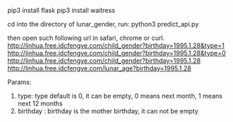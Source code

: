 pip3 install flask
pip3 install waitress

cd into the directory of lunar_gender, run:
python3 predict_api.py

then open such following url in safari, chrome or curl.
http://linhua.free.idcfengye.com/child_gender?birthday=1995.1.28&type=1
http://linhua.free.idcfengye.com/child_gender?birthday=1995.1.28&type=0
http://linhua.free.idcfengye.com/child_gender?birthday=1995.1.28
http://linhua.free.idcfengye.com/lunar_age?birthday=1995.1.28

Params:
1) type: type default is 0, it can be empty, 0 means next month, 1 means next 12 months
2) birthday : birthday is the mother birthday, it can not be empty